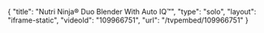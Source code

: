 {
    "title": "Nutri Ninja&reg; Duo Blender With Auto IQ&trade;",
    "type": "solo",
    "layout": "iframe-static",
    "videoId": "109966751",
    "url": "\/tvpembed\/109966751"
}